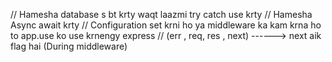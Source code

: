// Hamesha database s bt krty waqt laazmi try catch use krty
// Hamesha Async await krty
// Configuration set krni ho ya middleware ka kam krna ho to app.use ko use krnengy express 
// (err , req, res , next) ------> next aik flag hai (During middleware)